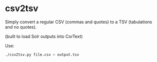 # csv2tsv

Simply convert a regular CSV (commas and quotes) to a TSV (tabulations and no quotes).

(built to load Solr outputs into CorText)

Use:

```bash
./csv2tsv.py file.csv > output.tsv
```
